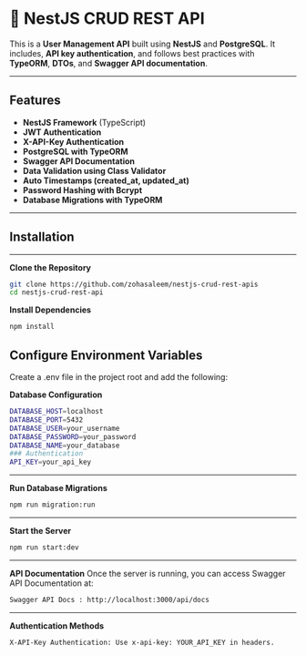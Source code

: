 # 🚀 NestJS CRUD REST API

This is a **User Management API** built using **NestJS** and **PostgreSQL**. It includes, **API key authentication**, and follows best practices with **TypeORM**, **DTOs**, and **Swagger API documentation**.

---

##  **Features**
- **NestJS Framework** (TypeScript)
- **JWT Authentication**
- **X-API-Key Authentication**
- **PostgreSQL with TypeORM**
- **Swagger API Documentation**
- **Data Validation using Class Validator**
- **Auto Timestamps (created_at, updated_at)**
- **Password Hashing with Bcrypt**
- **Database Migrations with TypeORM**

---

##  Installation

---

 **Clone the Repository**
```sh
git clone https://github.com/zohasaleem/nestjs-crud-rest-apis
cd nestjs-crud-rest-api
```

**Install Dependencies**
```sh
npm install
```

**Configure Environment Variables**
---
Create a .env file in the project root and add the following:


**Database Configuration**
```sh
DATABASE_HOST=localhost
DATABASE_PORT=5432
DATABASE_USER=your_username
DATABASE_PASSWORD=your_password
DATABASE_NAME=your_database
### Authentication
API_KEY=your_api_key
```
---

**Run Database Migrations**
```sh
npm run migration:run
```
---

**Start the Server**
```sh
npm run start:dev
```
---

**API Documentation**
Once the server is running, you can access Swagger API Documentation at:
```sh
Swagger API Docs : http://localhost:3000/api/docs
```
--- 

**Authentication Methods**
```sh
X-API-Key Authentication: Use x-api-key: YOUR_API_KEY in headers.
```
